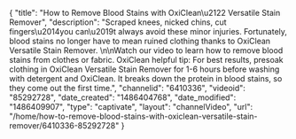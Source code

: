 {
    "title": "How to Remove Blood Stains with OxiClean\u2122 Versatile Stain Remover",
    "description": "Scraped knees, nicked chins, cut fingers\u2014you can\u2019t always avoid these minor injuries. Fortunately, blood stains no longer have to mean ruined clothing thanks to OxiClean Versatile Stain Remover. \n\nWatch our video to learn how to remove blood stains from clothes or fabric. OxiClean helpful tip: For best results, presoak clothing in OxiClean Versatile Stain Remover for 1-6 hours before washing with detergent and OxiClean. It breaks down the protein in blood stains, so they come out the first time.",
    "channelid": "6410336",
    "videoid": "85292728",
    "date_created": "1486404768",
    "date_modified": "1486409907",
    "type": "captivate",
    "layout": "channelVideo",
    "url": "\/home\/how-to-remove-blood-stains-with-oxiclean-versatile-stain-remover\/6410336-85292728"
}